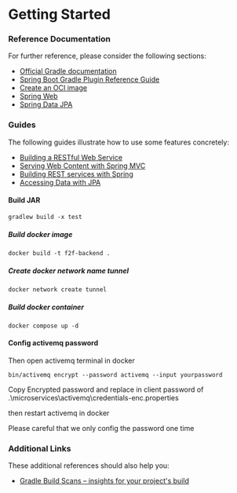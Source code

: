 # Getting Started

### Reference Documentation
For further reference, please consider the following sections:

* [Official Gradle documentation](https://docs.gradle.org)
* [Spring Boot Gradle Plugin Reference Guide](https://docs.spring.io/spring-boot/docs/2.7.5/gradle-plugin/reference/html/)
* [Create an OCI image](https://docs.spring.io/spring-boot/docs/2.7.5/gradle-plugin/reference/html/#build-image)
* [Spring Web](https://docs.spring.io/spring-boot/docs/2.7.5/reference/htmlsingle/#web)
* [Spring Data JPA](https://docs.spring.io/spring-boot/docs/2.7.5/reference/htmlsingle/#data.sql.jpa-and-spring-data)

### Guides
The following guides illustrate how to use some features concretely:

* [Building a RESTful Web Service](https://spring.io/guides/gs/rest-service/)
* [Serving Web Content with Spring MVC](https://spring.io/guides/gs/serving-web-content/)
* [Building REST services with Spring](https://spring.io/guides/tutorials/rest/)
* [Accessing Data with JPA](https://spring.io/guides/gs/accessing-data-jpa/)

#### Build JAR
`gradlew build -x test`

##### Build docker image
`docker build -t f2f-backend .`

##### Create docker network name tunnel
`docker network create tunnel`

##### Build docker container
`docker compose up -d`

#### Config activemq password
Then open activemq terminal in docker

`bin/activemq encrypt --password activemq --input yourpassword`

Copy Encrypted password and replace in client password of .\microservices\activemq\credentials-enc.properties

then restart activemq in docker

Please careful that we only config the password one time


### Additional Links
These additional references should also help you:

* [Gradle Build Scans – insights for your project's build](https://scans.gradle.com#gradle)

